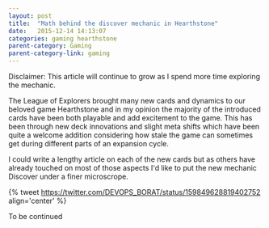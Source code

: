 ```yaml
---
layout: post
title:  "Math behind the discover mechanic in Hearthstone"
date:   2015-12-14 14:13:07
categories: gaming hearthstone
parent-category: Gaming
parent-category-link: gaming
---
```



Disclaimer: This article will continue to grow as I spend more time exploring the mechanic.

<p>The League of Explorers brought many new cards and dynamics to our beloved game Hearthstone and in my opinion the majority of the introduced cards have been both playable and add excitement to the game. This has been through new deck innovations and slight meta shifts which have been quite a welcome addition considering how stale the game can sometimes get during different parts of an expansion cycle. </p>

<p>I could write a lengthy article on each of the new cards but as others have already touched on most of those aspects I'd like to put the new mechanic Discover under a finer microscrope.</p>

{% tweet https://twitter.com/DEVOPS_BORAT/status/159849628819402752 align='center' %}

To be continued
